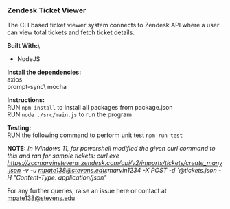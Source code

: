 ### Zendesk Ticket Viewer 

The CLI based ticket viewer system connects to Zendesk API where a user can view total tickets and fetch ticket details. 

**Built With:**\
- NodeJS

**Install the dependencies:**\
axios\
prompt-sync\ 
mocha

**Instructions:**\
RUN ```npm install``` to install all packages from package.json\
RUN ```node ./src/main.js``` to run the program

**Testing:**\
RUN the following command to perform unit test
```npm run test```

**NOTE:** *In Windows 11, for powershell modified the given curl command to this and ran for sample tickets:*
*curl.exe https://zccmarvinstevens.zendesk.com/api/v2/imports/tickets/create_many.json -v -u mpate138@stevens.edu:marvin1234 -X POST -d `@tickets.json -H "Content-Type: application/json"*

For any further queries, raise an issue here or contact at mpate138@stevens.edu
